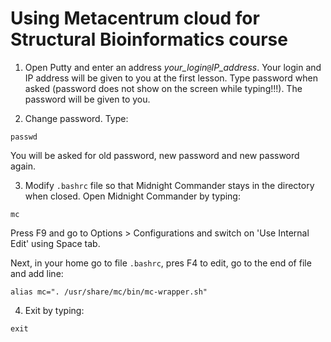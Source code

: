 # Using Metacentrum cloud for Structural Bioinformatics course

1. Open Putty and enter an address *your_login*`@`*IP_address*. Your login and IP address will be given to you at
the first lesson. Type password when asked (password does not show on the screen while typing!!!). The password will
be given to you.

2. Change password. Type:
```
passwd
```
You will be asked for old password, new password and new password again.

3. Modify `.bashrc` file so that Midnight Commander stays in the directory when closed. Open Midnight Commander
by typing:
```
mc
```
Press F9 and go to Options > Configurations and switch on 'Use Internal Edit' using Space tab.

Next, in your home go to file `.bashrc`, pres F4 to edit, go to the end of file and add line:
```
alias mc=". /usr/share/mc/bin/mc-wrapper.sh"
```

4. Exit by typing:
```
exit
```

